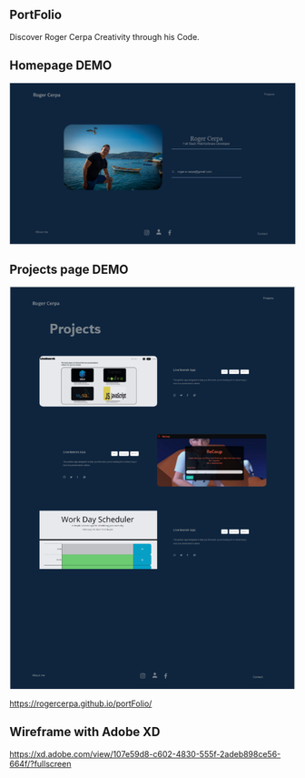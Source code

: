 ## PortFolio
Discover Roger Cerpa Creativity through his Code.

## Homepage DEMO
![Homepage](https://github.com/rogercerpa/portfolio/blob/master/public/Assets/images/homepage-demo.PNG)

## Projects page DEMO
![Project-Page](https://github.com/rogercerpa/portfolio/blob/master/public/Assets/images/project-page.PNG)

 https://rogercerpa.github.io/portFolio/


## Wireframe with Adobe XD
https://xd.adobe.com/view/107e59d8-c602-4830-555f-2adeb898ce56-664f/?fullscreen
